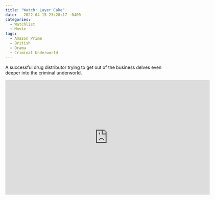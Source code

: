 ```yaml
---
title: "Watch: Layer Cake"
date:   2022-04-15 23:28:17 -0400
categories:
  - Watchlist
  - Movie
tags:
  - Amazon Prime
  - British
  - Drama
  - Criminal Underworld
---
```

A successful drug distributor trying to get out of the business delves even deeper into
the criminal underworld.

<iframe width="640" height="360" src="https://www.youtube-nocookie.com/embed/IHlL-JUuhz0?controls=0&amp;showinfo=0" frameborder="0" allowfullscreen></iframe>